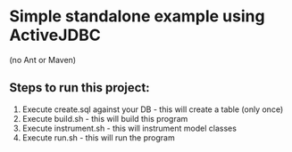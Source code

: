# Simple standalone example using ActiveJDBC

(no Ant or Maven)


## Steps to run this project:

1. Execute create.sql against your DB - this will create a table (only once)
2. Execute build.sh - this will build this program
3. Execute instrument.sh - this will instrument model classes
4. Execute run.sh - this will run the program



